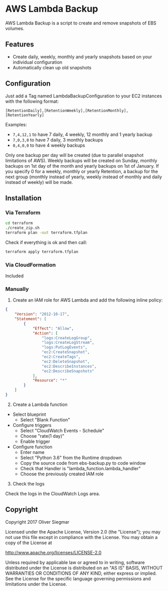 # AWS Lambda Backup

AWS Lambda Backup is a script to create and remove snapshots of EBS volumes. 


## Features

- Create daily, weekly, monthly and yearly snapshots based on your individual configuration
- Automatically clean up old snapshots



## Configuration

Just add a Tag named LambdaBackupConfiguration to your EC2 instances with the following format:

`[RetentionDaily],[RetentionWeekly],[RetentionMonthly],[RetentionYearly]`

Examples:
- `7,4,12,1` to have 7 daily, 4 weekly, 12 monthly and 1 yearly backup
- `7,0,3,0` to have 7 daily, 3 monthly backups
- `0,4,0,0` to have 4 weekly backups

Only one backup per day will be created (due to parallel snapshot limitations of AWS).
Weekly backups will be created on Sunday, monthly backups on 1st day of the month and yearly
backups on 1st of January.
If you specify 0 for a weekly, monthly or yearly Retention, a backup for the next group
(monthly instead of yearly, weekly instead of monthly and daily instead of weekly) will be made.


## Installation

### Via Terraform
```sh
cd terraform
./create_zip.sh
terraform plan -out terraform.tfplan
```

Check if everything is ok and then call:

```sh
terraform apply terraform.tfplan
```


### Via CloudFormation

Included

### Manually

1) Create an IAM role for AWS Lambda and add the following inline policy:

```json
{
    "Version": "2012-10-17",
    "Statement": [
        {
            "Effect": "Allow",
            "Action": [
                "logs:CreateLogGroup",
                "logs:CreateLogStream",
                "logs:PutLogEvents",
                "ec2:CreateSnapshot",
                "ec2:CreateTags",
                "ec2:DeleteSnapshot",
                "ec2:DescribeInstances",
                "ec2:DescribeSnapshots"
            ],
            "Resource": "*"
        }
    ]
}
```

2) Create a Lambda function

* Select blueprint
    * Select "Blank Function"
* Configure triggers
    * Select "CloudWatch Events - Schedule"
    * Choose "rate(1 day)"
    * Enable trigger
* Configure function
    * Enter name
    * Select "Python 3.6" from the Runtime dropdown
    * Copy the source code from ebs-backup.py to code window
    * Check that Handler is "lambda_function.lambda_handler"
    * Choose the previously created IAM role
     
3) Check the logs

Check the logs in the CloudWatch Logs area.

## Copyright

Copyright 2017 Oliver Siegmar

Licensed under the Apache License, Version 2.0 (the "License");
you may not use this file except in compliance with the License.
You may obtain a copy of the License at

   http://www.apache.org/licenses/LICENSE-2.0

Unless required by applicable law or agreed to in writing, software
distributed under the License is distributed on an "AS IS" BASIS,
WITHOUT WARRANTIES OR CONDITIONS OF ANY KIND, either express or implied.
See the License for the specific language governing permissions and
limitations under the License.

